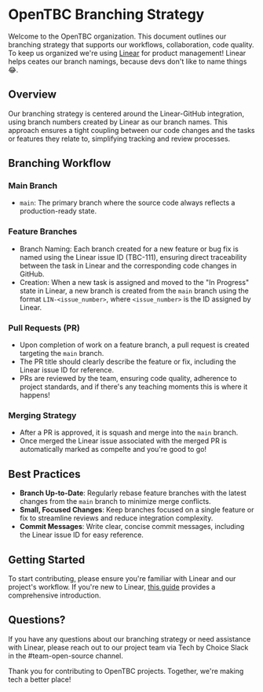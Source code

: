 # OpenTBC Branching Strategy

Welcome to the OpenTBC organization. This document outlines our branching strategy that supports our workflows, collaboration, code quality. To keep us organized we're using [Linear](https://linear.app) for product management! Linear helps ceates our branch namings, because devs don't like to name things 😂.

## Overview

Our branching strategy is centered around the Linear-GitHub integration, using branch numbers created by Linear as our branch names. This approach ensures a tight coupling between our code changes and the tasks or features they relate to, simplifying tracking and review processes.

## Branching Workflow

### Main Branch

- `main`: The primary branch where the source code always reflects a production-ready state.

### Feature Branches

- Branch Naming: Each branch created for a new feature or bug fix is named using the Linear issue ID (TBC-111), ensuring direct traceability between the task in Linear and the corresponding code changes in GitHub.
- Creation: When a new task is assigned and moved to the "In Progress" state in Linear, a new branch is created from the `main` branch using the format `LIN-<issue_number>`, where `<issue_number>` is the ID assigned by Linear.

### Pull Requests (PR)

- Upon completion of work on a feature branch, a pull request is created targeting the `main` branch.
- The PR title should clearly describe the feature or fix, including the Linear issue ID for reference.
- PRs are reviewed by the team, ensuring code quality, adherence to project standards, and if there's any teaching moments this is where it happens!

### Merging Strategy

- After a PR is approved, it is squash and merge into the `main` branch.
- Once merged the Linear issue associated with the merged PR is automatically marked as compelte and you're good to go!

## Best Practices

- **Branch Up-to-Date**: Regularly rebase feature branches with the latest changes from the `main` branch to minimize merge conflicts.
- **Small, Focused Changes**: Keep branches focused on a single feature or fix to streamline reviews and reduce integration complexity.
- **Commit Messages**: Write clear, concise commit messages, including the Linear issue ID for easy reference.

## Getting Started

To start contributing, please ensure you're familiar with Linear and our project's workflow. If you're new to Linear, [this guide](https://linear.app/docs) provides a comprehensive introduction.

## Questions?

If you have any questions about our branching strategy or need assistance with Linear, please reach out to our project team via Tech by Choice Slack in the #team-open-source channel.

Thank you for contributing to OpenTBC projects. Together, we're making tech a better place!

